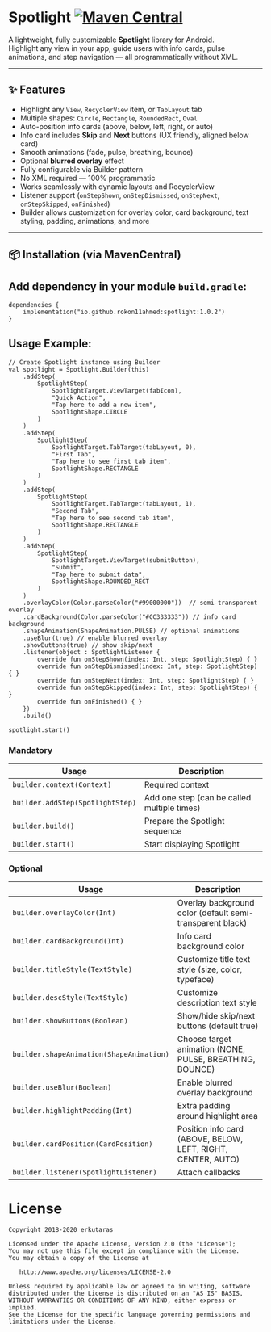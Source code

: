 # Spotlight [![Maven Central](https://img.shields.io/maven-central/v/io.github.rokon11ahmed/spotlight.svg)](https://central.sonatype.com/artifact/io.github.rokon11ahmed/spotlight)

A lightweight, fully customizable **Spotlight** library for Android.  
Highlight any view in your app, guide users with info cards, pulse animations, and step navigation — all programmatically without XML.  

---

## ✨ Features

- Highlight any `View`, `RecyclerView` item, or `TabLayout` tab
- Multiple shapes: `Circle`, `Rectangle`, `RoundedRect`, `Oval`
- Auto-position info cards (above, below, left, right, or auto)
- Info card includes **Skip** and **Next** buttons (UX friendly, aligned below card)
- Smooth animations (fade, pulse, breathing, bounce)
- Optional **blurred overlay** effect
- Fully configurable via Builder pattern
- No XML required — 100% programmatic
- Works seamlessly with dynamic layouts and RecyclerView
- Listener support (`onStepShown`, `onStepDismissed`, `onStepNext`, `onStepSkipped`, `onFinished`)
- Builder allows customization for overlay color, card background, text styling, padding, animations, and more

---

## 📦 Installation (via MavenCentral)

## Add dependency in your module `build.gradle`:

```
dependencies {
    implementation("io.github.rokon11ahmed:spotlight:1.0.2")
}
```
## Usage Example:

```
// Create Spotlight instance using Builder
val spotlight = Spotlight.Builder(this)
    .addStep(
        SpotlightStep(
            SpotlightTarget.ViewTarget(fabIcon),
            "Quick Action",
            "Tap here to add a new item",
            SpotlightShape.CIRCLE
        )
    )
    .addStep(
        SpotlightStep(
            SpotlightTarget.TabTarget(tabLayout, 0),
            "First Tab",
            "Tap here to see first tab item",
            SpotlightShape.RECTANGLE
        )
    )
    .addStep(
        SpotlightStep(
            SpotlightTarget.TabTarget(tabLayout, 1),
            "Second Tab",
            "Tap here to see second tab item",
            SpotlightShape.RECTANGLE
        )
    )
    .addStep(
        SpotlightStep(
            SpotlightTarget.ViewTarget(submitButton),
            "Submit",
            "Tap here to submit data",
            SpotlightShape.ROUNDED_RECT
        )
    )
    .overlayColor(Color.parseColor("#99000000"))  // semi-transparent overlay
    .cardBackground(Color.parseColor("#CC333333")) // info card background
    .shapeAnimation(ShapeAnimation.PULSE) // optional animations
    .useBlur(true) // enable blurred overlay
    .showButtons(true) // show skip/next
    .listener(object : SpotlightListener {
        override fun onStepShown(index: Int, step: SpotlightStep) { }
        override fun onStepDismissed(index: Int, step: SpotlightStep) { }
        override fun onStepNext(index: Int, step: SpotlightStep) { }
        override fun onStepSkipped(index: Int, step: SpotlightStep) { }
        override fun onFinished() { }
    })
    .build()

spotlight.start()
```

### Mandatory
| Usage         | Description | 
| ------------- |-------------| 
| `builder.context(Context)`        |  Required context             |
| `builder.addStep(SpotlightStep)` |  Add one step (can be called multiple times)|
| `builder.build()` |  Prepare the Spotlight sequence| 
| `builder.start()` |  Start displaying Spotlight| 

### Optional
| Usage                                | Description                                                                           | 
| ------------------------------------ |-------------------------------------------------------------------------------------- | 
| `builder.overlayColor(Int)`     |  Overlay background color (default semi-transparent black) | 
| `builder.cardBackground(Int)`   |  Info card background color                                | 
| `builder.titleStyle(TextStyle)`         |  Customize title text style (size, color, typeface)                                                       | 
| `builder.descStyle(TextStyle)`  |  Customize description text style                                            | 
| `builder.showButtons(Boolean)`  |  Show/hide skip/next buttons (default true)                                 | 
| `builder.shapeAnimation(ShapeAnimation)`     |  Choose target animation (NONE, PULSE, BREATHING, BOUNCE)                                                           | 
| `builder.useBlur(Boolean)`     |  Enable blurred overlay background                  |
| `builder.highlightPadding(Int)`     |  Extra padding around highlight area           |
| `builder.cardPosition(CardPosition)`     |  Position info card (ABOVE, BELOW, LEFT, RIGHT, CENTER, AUTO)       |
| `builder.listener(SpotlightListener)`       |  Attach callbacks                                                        | 

# License

    Copyright 2018-2020 erkutaras

    Licensed under the Apache License, Version 2.0 (the "License");
    You may not use this file except in compliance with the License.
    You may obtain a copy of the License at

       http://www.apache.org/licenses/LICENSE-2.0

    Unless required by applicable law or agreed to in writing, software
    distributed under the License is distributed on an "AS IS" BASIS,
    WITHOUT WARRANTIES OR CONDITIONS OF ANY KIND, either express or implied.
    See the License for the specific language governing permissions and
    limitations under the License.
